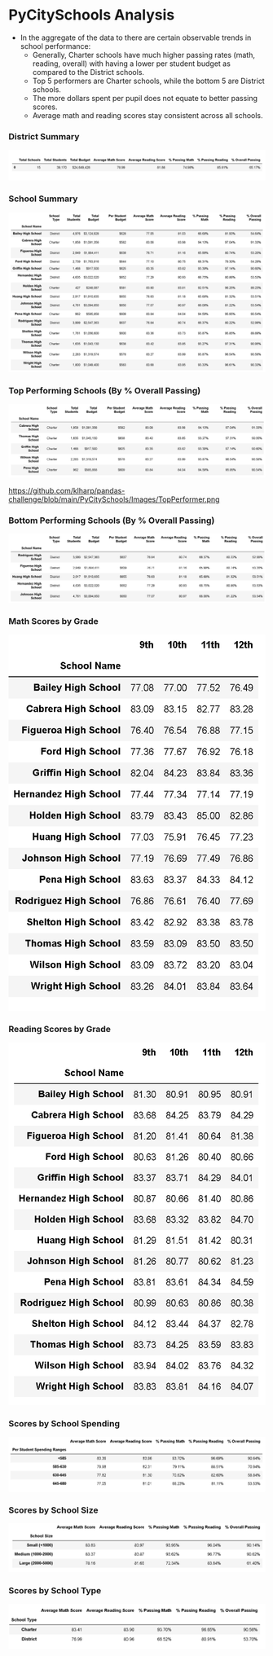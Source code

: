# PyCitySchools Analysis


* In the aggregate of the data to there are certain observable trends in school performance:
  * Generally, Charter schools have much higher passing rates (math, reading, overall) with having a lower per student budget as compared to the District schools.
   * Top 5 performers are Charter schools, while the bottom 5 are District schools.
  * The more dollars spent per pupil does not equate to better passing scores.
  * Average math and reading scores stay consistent across all schools.

 
### District Summary

![District Summary](Images/District_Summary.png)



### School Summary

![School Summary](Images/SchoolSummary.png)



### Top Performing Schools (By % Overall Passing)

![Top Performers](Images/TopPerformer.png)



https://github.com/klharp/pandas-challenge/blob/main/PyCitySchools/Images/TopPerformer.png

### Bottom Performing Schools (By % Overall Passing)

![Bottom Performers](Images/BottomPerformer.png)



### Math Scores by Grade

![Math Scores](Images/MathGrade.png)



### Reading Scores by Grade

![Reading Scores](Images/ReadGrade.png)



### Scores by School Spending

![Scores by School Spending](Images/SpendScores.png)


  
### Scores by School Size

![Scores by School Size](Images/SizeScores.png)



### Scores by School Type

![Scores by School Type](Images/TypeScores.png)


